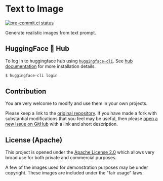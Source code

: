 <!--
 Copyright 2022 Victor I. Afolabi

 Licensed under the Apache License, Version 2.0 (the "License");
 you may not use this file except in compliance with the License.
 You may obtain a copy of the License at

     http://www.apache.org/licenses/LICENSE-2.0

 Unless required by applicable law or agreed to in writing, software
 distributed under the License is distributed on an "AS IS" BASIS,
 WITHOUT WARRANTIES OR CONDITIONS OF ANY KIND, either express or implied.
 See the License for the specific language governing permissions and
 limitations under the License.
-->

# Text to Image

[![pre-commit.ci status](https://results.pre-commit.ci/badge/github/victor-iyi/text-to-image/main.svg)](https://results.pre-commit.ci/latest/github/victor-iyi/text-to-image/main)

Generate realistic images from text prompt.

## HuggingFace 🤗 Hub

To log in to huggingface hub using [`huggingface-cli`].
See [hub documentation] for more installation details.

[`huggingface-cli`]: https://huggingface.co/docs/huggingface_hub/quick-start
[hub documentation]: https://huggingface.co/docs/hub/index

 <!-- markdownlint-disable MD014 commands-show-output -->
```sh
$ huggingface-cli login
```

## Contribution

You are very welcome to modify and use them in your own projects.

Please keep a link to the [original repository]. If you have made a fork with
substantial modifications that you feel may be useful, then please [open a new
issue on GitHub][issues] with a link and short description.

## License (Apache)

This project is opened under the [Apache License 2.0][license] which allows very
broad use for both private and commercial purposes.

A few of the images used for demonstration purposes may be under copyright.
These images are included under the "fair usage" laws.

[original repository]: https://github.com/victor-iyi/text-to-image
[issues]: https://github.com/victor-iyi/text-to-image/issues
[license]: ./LICENSE
